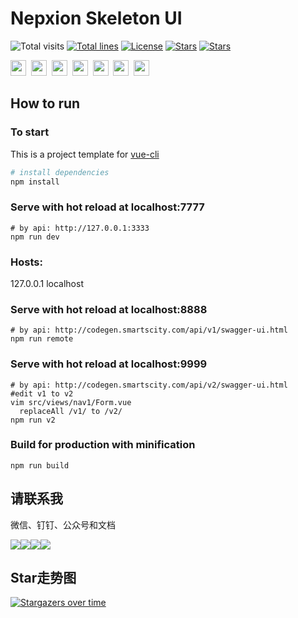 # Nepxion Skeleton UI
![Total visits](https://visitor-badge.laobi.icu/badge?page_id=Nepxion&title=total%20visits)  [![Total lines](https://tokei.rs/b1/github/Nepxion/SkeletonUI?category=lines)](https://tokei.rs/b1/github/Nepxion/SkeletonUI?category=lines)  [![License](https://img.shields.io/badge/License-Apache%202.0-blue.svg?label=license)](https://github.com/Nepxion/SkeletonUI/blob/master/LICENSE)  [![Stars](https://img.shields.io/github/stars/Nepxion/SkeletonUI.svg?label=Stars&style=flat&logo=GitHub)](https://github.com/Nepxion/SkeletonUI/stargazers)  [![Stars](https://gitee.com/Nepxion/SkeletonUI/badge/star.svg)](https://gitee.com/Nepxion/SkeletonUI/stargazers)

<a href="https://github.com/Nepxion" tppabs="#" target="_blank"><img width="25" height="25" src="https://nepxion.github.io/Discovery/docs/icon-doc/github.png"></a>&nbsp;  <a href="https://gitee.com/Nepxion" tppabs="#" target="_blank"><img width="25" height="25" src="https://nepxion.github.io/Discovery/docs/icon-doc/gitee.png"></a>&nbsp;  <a href="https://search.maven.org/search?q=g:com.nepxion" tppabs="#" target="_blank"><img width="25" height="25" src="https://nepxion.github.io/Discovery/docs/icon-doc/maven.png"></a>&nbsp;  <a href="https://nepxion.github.io/Discovery/docs/contact-doc/wechat.jpg" tppabs="#" target="_blank"><img width="25" height="25" src="https://nepxion.github.io/Discovery/docs/icon-doc/wechat.png"></a>&nbsp;  <a href="https://nepxion.github.io/Discovery/docs/contact-doc/dingding.jpg" tppabs="#" target="_blank"><img width="25" height="25" src="https://nepxion.github.io/Discovery/docs/icon-doc/dingding.png"></a>&nbsp;  <a href="https://nepxion.github.io/Discovery/docs/contact-doc/gongzhonghao.jpg" tppabs="#" target="_blank"><img width="25" height="25" src="https://nepxion.github.io/Discovery/docs/icon-doc/gongzhonghao.png"></a>&nbsp;  <a href="mailto:1394997@qq.com" tppabs="#"><img width="25" height="25" src="https://nepxion.github.io/Discovery/docs/icon-doc/email.png"></a>

## How to run

### To start
This is a project template for [vue-cli](https://github.com/vuejs/vue-cli)

``` bash
# install dependencies
npm install
```

### Serve with hot reload at localhost:7777
```shell
# by api: http://127.0.0.1:3333
npm run dev
```

### Hosts:
127.0.0.1 localhost

### Serve with hot reload at localhost:8888
```shell
# by api: http://codegen.smartscity.com/api/v1/swagger-ui.html
npm run remote
```

### Serve with hot reload at localhost:9999
```shell 
# by api: http://codegen.smartscity.com/api/v2/swagger-ui.html
#edit v1 to v2
vim src/views/nav1/Form.vue
  replaceAll /v1/ to /v2/
npm run v2
```

### Build for production with minification
```shell
npm run build
```

## 请联系我
微信、钉钉、公众号和文档

![](https://nepxion.github.io/Discovery/docs/contact-doc/wechat-1.jpg)![](https://nepxion.github.io/Discovery/docs/contact-doc/dingding-1.jpg)![](https://nepxion.github.io/Discovery/docs/contact-doc/gongzhonghao-1.jpg)![](https://nepxion.github.io/Discovery/docs/contact-doc/document-1.jpg)

## Star走势图
[![Stargazers over time](https://starchart.cc/Nepxion/SkeletonUI.svg)](https://starchart.cc/Nepxion/SkeletonUI)